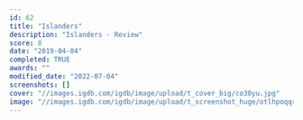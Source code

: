 ```yaml
---
id: 62
title: "Islanders"
description: "Islanders - Review"
score: 8
date: "2019-04-04"
completed: TRUE
awards: ""
modified_date: "2022-07-04"
screenshots: []
cover: "//images.igdb.com/igdb/image/upload/t_cover_big/co30yu.jpg"
image: "//images.igdb.com/igdb/image/upload/t_screenshot_huge/otlhpoqqrjoqtx6kzxni.jpg"
---
```

